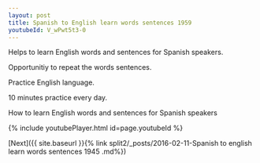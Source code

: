 ```yaml
---
layout: post
title: Spanish to English learn words sentences 1959 
youtubeId: V_wPwt5t3-0
---
```

 
 
Helps to learn English words and sentences for Spanish speakers.

Opportunitiy to repeat the words sentences. 

Practice English language. 
 
10 minutes practice every day. 
 
How to learn English words and sentences for Spanish speakers 
 
{% include youtubePlayer.html id=page.youtubeId %}
 
 
[Next]({{ site.baseurl }}{% link  split2/_posts/2016-02-11-Spanish to english learn words sentences 1945 .md%})
 
